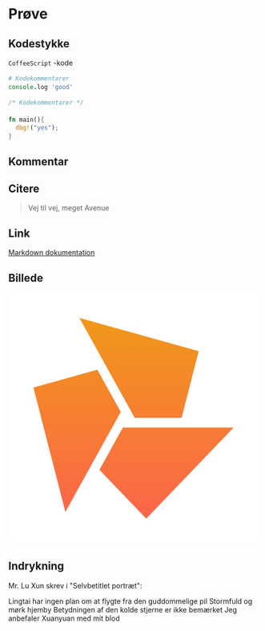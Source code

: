 [Markdown globale kommentarer]:#

# Prøve

## Kodestykke

`CoffeeScript` -kode

```coffee
# Kodekommentarer
console.log 'good'


```

```rust
/* Kodekommentarer */

fn main(){
  dbg!("yes");
}
```

## Kommentar

<!-- HTML 注释 --> 

<!-- 多行注释 --> 

## Citere

> Vej til vej, meget Avenue

## Link

[Markdown dokumentation](https://github.com/xxai-art/xxai-art-md)

## Billede

![xxAI.Art Brand Identity](https://raw.githubusercontent.com/xxai-art/web/main/file/svg/logo.svg)

## Indrykning

Mr. Lu Xun skrev i "Selvbetitlet portræt":

  Lingtai har ingen plan om at flygte fra den guddommelige pil
  Stormfuld og mørk hjemby
  Betydningen af ​​den kolde stjerne er ikke bemærket
  Jeg anbefaler Xuanyuan med mit blod


